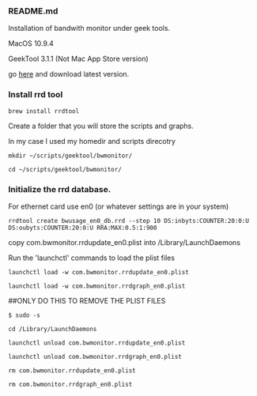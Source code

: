 ### README.md 
Installation of bandwith monitor under geek tools. 

MacOS 10.9.4 

GeekTool 3.1.1 (Not Mac App Store version)

go <a href="http://projects.tynsoe.org/en/geektool/">here</a> and download latest version.

### Install rrd tool
``brew install rrdtool``

Create a folder that you will store the scripts and graphs.

In my case I used my homedir and scripts direcotry

``mkdir ~/scripts/geektool/bwmonitor/``

``cd ~/scripts/geektool/bwmonitor/``

### Initialize the rrd database.
For ethernet card use en0 (or whatever settings are in your system) 

``rrdtool create bwusage_en0_db.rrd --step 10 DS:inbyts:COUNTER:20:0:U DS:oubyts:COUNTER:20:0:U RRA:MAX:0.5:1:900``


copy com.bwmonitor.rrdupdate_en0.plist into /Library/LaunchDaemons

Run the 'launchctl' commands to load the plist files

``launchctl load -w com.bwmonitor.rrdupdate_en0.plist``

``launchctl load -w com.bwmonitor.rrdgraph_en0.plist``

##ONLY DO THIS TO REMOVE THE PLIST FILES

``$ sudo -s``

``cd /Library/LaunchDaemons``

``launchctl unload com.bwmonitor.rrdupdate_en0.plist``

``launchctl unload com.bwmonitor.rrdgraph_en0.plist``

``rm com.bwmonitor.rrdupdate_en0.plist``

``rm com.bwmonitor.rrdgraph_en0.plist``



 
